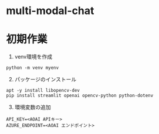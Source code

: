 # multi-modal-chat

# 初期作業


1. venv環境を作成
```
python -m venv myenv
```


2. パッケージのインストール
```
apt -y install libopencv-dev
pip install streamlit openai opencv-python python-dotenv
```

3. 環境変数の追加
```
API_KEY=<AOAI APIキー>
AZURE_ENDPOINT=<AOAI エンドポイント>
```